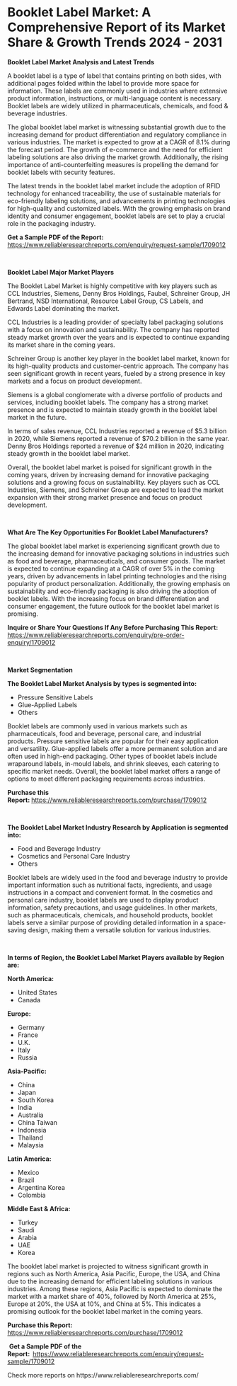<p><h1>Booklet Label Market: A Comprehensive Report of its Market Share & Growth Trends 2024 - 2031</h1></p><p><strong>Booklet Label Market Analysis and Latest Trends</strong></p>
<p><p>A booklet label is a type of label that contains printing on both sides, with additional pages folded within the label to provide more space for information. These labels are commonly used in industries where extensive product information, instructions, or multi-language content is necessary. Booklet labels are widely utilized in pharmaceuticals, chemicals, and food & beverage industries.</p><p>The global booklet label market is witnessing substantial growth due to the increasing demand for product differentiation and regulatory compliance in various industries. The market is expected to grow at a CAGR of 8.1% during the forecast period. The growth of e-commerce and the need for efficient labeling solutions are also driving the market growth. Additionally, the rising importance of anti-counterfeiting measures is propelling the demand for booklet labels with security features.</p><p>The latest trends in the booklet label market include the adoption of RFID technology for enhanced traceability, the use of sustainable materials for eco-friendly labeling solutions, and advancements in printing technologies for high-quality and customized labels. With the growing emphasis on brand identity and consumer engagement, booklet labels are set to play a crucial role in the packaging industry.</p></p>
<p><strong>Get a Sample PDF of the Report:&nbsp;</strong> <a href="https://www.reliableresearchreports.com/enquiry/request-sample/1709012">https://www.reliableresearchreports.com/enquiry/request-sample/1709012</a></p>
<p>&nbsp;</p>
<p><strong>Booklet Label Major Market Players</strong></p>
<p><p>The Booklet Label Market is highly competitive with key players such as CCL Industries, Siemens, Denny Bros Holdings, Faubel, Schreiner Group, JH Bertrand, NSD International, Resource Label Group, CS Labels, and Edwards Label dominating the market. </p><p>CCL Industries is a leading provider of specialty label packaging solutions with a focus on innovation and sustainability. The company has reported steady market growth over the years and is expected to continue expanding its market share in the coming years.</p><p>Schreiner Group is another key player in the booklet label market, known for its high-quality products and customer-centric approach. The company has seen significant growth in recent years, fueled by a strong presence in key markets and a focus on product development.</p><p>Siemens is a global conglomerate with a diverse portfolio of products and services, including booklet labels. The company has a strong market presence and is expected to maintain steady growth in the booklet label market in the future.</p><p>In terms of sales revenue, CCL Industries reported a revenue of $5.3 billion in 2020, while Siemens reported a revenue of $70.2 billion in the same year. Denny Bros Holdings reported a revenue of $24 million in 2020, indicating steady growth in the booklet label market.</p><p>Overall, the booklet label market is poised for significant growth in the coming years, driven by increasing demand for innovative packaging solutions and a growing focus on sustainability. Key players such as CCL Industries, Siemens, and Schreiner Group are expected to lead the market expansion with their strong market presence and focus on product development.</p></p>
<p>&nbsp;</p>
<p><strong>What Are The Key Opportunities For Booklet Label Manufacturers?</strong></p>
<p><p>The global booklet label market is experiencing significant growth due to the increasing demand for innovative packaging solutions in industries such as food and beverage, pharmaceuticals, and consumer goods. The market is expected to continue expanding at a CAGR of over 5% in the coming years, driven by advancements in label printing technologies and the rising popularity of product personalization. Additionally, the growing emphasis on sustainability and eco-friendly packaging is also driving the adoption of booklet labels. With the increasing focus on brand differentiation and consumer engagement, the future outlook for the booklet label market is promising.</p></p>
<p><strong>Inquire or Share Your Questions If Any Before Purchasing This Report:</strong> <a href="https://www.reliableresearchreports.com/enquiry/pre-order-enquiry/1709012">https://www.reliableresearchreports.com/enquiry/pre-order-enquiry/1709012</a></p>
<p>&nbsp;</p>
<p><strong>Market Segmentation</strong></p>
<p><strong>The Booklet Label Market Analysis by types is segmented into:</strong></p>
<p><ul><li>Pressure Sensitive Labels</li><li>Glue-Applied Labels</li><li>Others</li></ul></p>
<p><p>Booklet labels are commonly used in various markets such as pharmaceuticals, food and beverage, personal care, and industrial products. Pressure sensitive labels are popular for their easy application and versatility. Glue-applied labels offer a more permanent solution and are often used in high-end packaging. Other types of booklet labels include wraparound labels, in-mould labels, and shrink sleeves, each catering to specific market needs. Overall, the booklet label market offers a range of options to meet different packaging requirements across industries.</p></p>
<p><strong>Purchase this Report:&nbsp;</strong><a href="https://www.reliableresearchreports.com/purchase/1709012">https://www.reliableresearchreports.com/purchase/1709012</a></p>
<p>&nbsp;</p>
<p><strong>The Booklet Label Market Industry Research by Application is segmented into:</strong></p>
<p><ul><li>Food and Beverage Industry</li><li>Cosmetics and Personal Care Industry</li><li>Others</li></ul></p>
<p><p>Booklet labels are widely used in the food and beverage industry to provide important information such as nutritional facts, ingredients, and usage instructions in a compact and convenient format. In the cosmetics and personal care industry, booklet labels are used to display product information, safety precautions, and usage guidelines. In other markets, such as pharmaceuticals, chemicals, and household products, booklet labels serve a similar purpose of providing detailed information in a space-saving design, making them a versatile solution for various industries.</p></p>
<p>&nbsp;</p>
<p><strong>In terms of Region, the Booklet Label Market Players available by Region are:</strong></p>
<p>
    <p> <strong> North America: </strong>
        <ul>
            <li>United States</li>
            <li>Canada</li>
        </ul>
        </p> 
    <p> <strong> Europe: </strong>
        <ul>
            <li>Germany</li>
            <li>France</li>
            <li>U.K.</li>
            <li>Italy</li>
            <li>Russia</li>
        </ul>
        </p> 
    <p> <strong> Asia-Pacific: </strong>
        <ul>
            <li>China</li>
            <li>Japan</li>
            <li>South Korea</li>
            <li>India</li>
            <li>Australia</li>
            <li>China Taiwan</li>
            <li>Indonesia</li>
            <li>Thailand</li>
            <li>Malaysia</li>
        </ul>
        </p> 
    <p> <strong> Latin America: </strong>
        <ul>
            <li>Mexico</li>
            <li>Brazil</li>
            <li>Argentina Korea</li>
            <li>Colombia</li>
        </ul>
        </p> 
    <p> <strong> Middle East & Africa: </strong>
        <ul>
            <li>Turkey</li>
            <li>Saudi</li>
            <li>Arabia</li>
            <li>UAE</li>
            <li>Korea</li>
        </ul>
    </p>
    </p>
<p><p>The booklet label market is projected to witness significant growth in regions such as North America, Asia Pacific, Europe, the USA, and China due to the increasing demand for efficient labeling solutions in various industries. Among these regions, Asia Pacific is expected to dominate the market with a market share of 40%, followed by North America at 25%, Europe at 20%, the USA at 10%, and China at 5%. This indicates a promising outlook for the booklet label market in the coming years.</p></p>
<p><strong>Purchase this Report: </strong><a href="https://www.reliableresearchreports.com/purchase/1709012">https://www.reliableresearchreports.com/purchase/1709012</a></p>
<p>&nbsp;<strong>Get a Sample PDF of the Report:&nbsp;&nbsp;</strong><a href="https://www.reliableresearchreports.com/enquiry/request-sample/1709012">https://www.reliableresearchreports.com/enquiry/request-sample/1709012</a></p>
<p><strong></strong></p>
<p>Check more reports on https://www.reliableresearchreports.com/</p>
